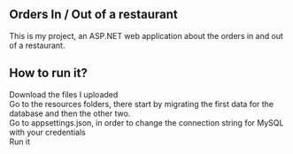 <h2>Orders In / Out of a restaurant </h2>
This is my project, an ASP.NET web application about the orders in and out of a restaurant.

<h2>How to run it?</h2>
Download the files I uploaded
<br>Go to the resources folders, there start by migrating the first data for the database and then the other two.
<br>Go to appsettings.json, in order to change the connection string for MySQL with your credentials
<br>Run it
